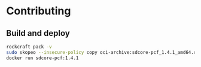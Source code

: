 # Contributing

## Build and deploy

```bash
rockcraft pack -v
sudo skopeo --insecure-policy copy oci-archive:sdcore-pcf_1.4.1_amd64.rock docker-daemon:sdcore-pcf:1.4.1
docker run sdcore-pcf:1.4.1
```